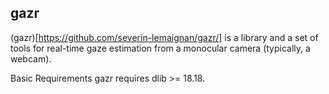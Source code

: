gazr
----

(gazr)[https://github.com/severin-lemaignan/gazr/] is a library and a set of
tools for real-time gaze estimation from a monocular camera (typically, a webcam).

Basic Requirements
gazr requires dlib >= 18.18.
